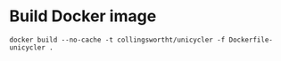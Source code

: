 # Build Docker image
```
docker build --no-cache -t collingswortht/unicycler -f Dockerfile-unicycler .
```

